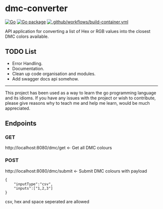 # dmc-converter

[![Go](https://img.shields.io/badge/go-%2300ADD8.svg?style=for-the-badge&logo=go&logoColor=white)](https://go.dev/)
[![Go package](https://github.com/parkeradam/dmc-converter/actions/workflows/build.yml/badge.svg)](https://github.com/parkeradam/dmc-converter/actions/workflows/build.yml)
[![.github/workflows/build-container.yml](https://github.com/parkeradam/dmc-converter/actions/workflows/build-container.yml/badge.svg)](https://github.com/parkeradam/dmc-converter/actions/workflows/build-container.yml)

API application for converting a list of Hex or RGB values into the closest DMC colors available.

## TODO List
- Error Handling.
- Documentation.
- Clean up code organisation and modules.
- Add swagger docs api somehow.

----
This project has been used as a way to learn the go programming language and its idioms. If you have any issues with the project or wish to contribute, please give reasons why to teach me and help me learn, would be much appreciated.

## Endpoints
### GET
http://localhost:8080/dmc/get <- Get all DMC colours

### POST
http://localhost:8080/dmc/submit <- Submit DMC colours with payload
```
{
    "inputType":"csv",
    "inputs":["1,2,3"]
}
````

csv, hex and space seperated are allowed